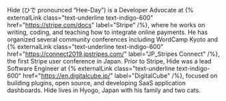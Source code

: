 Hide (ひで pronounced “Hee-Day”) is a Developer Advocate at {% externalLink class="text-underline text-indigo-600" href="https://stripe.com/docs" label="Stripe" /%}, where he works on writing, coding, and teaching how to integrate online payments. He has organized several community conferences including WordCamp Kyoto and {% externalLink class="text-underline text-indigo-600" href="https://connect2019.jpstripes.com/" label="JP_Stripes Connect" /%}, the first Stripe user conference in Japan. Prior to Stripe, Hide was a lead Software Engineer at {% externalLink class="text-underline text-indigo-600" href="https://en.digitalcube.jp/" label="DigitalCube" /%}, focused on building plugins, open source, and developing SaaS application dashboards. Hide lives in Hyogo, Japan with his family and two cats.


